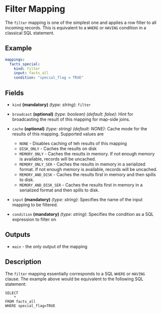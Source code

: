 # Filter Mapping

The `filter` mapping is one of the simplest one and applies a row filter to all incoming records. This is equivalent
to a `WHERE` or `HAVING` condition in a classical SQL statement.

## Example
```yaml
mappings:
  facts_special:
    kind: filter
    input: facts_all
    condition: "special_flag = TRUE"
```

## Fields
* `kind` **(mandatory)** *(type: string)*: `filter`

* `broadcast` **(optional)** *(type: boolean)* *(default: false)*: 
Hint for broadcasting the result of this mapping for map-side joins.

* `cache` **(optional)** *(type: string)* *(default: NONE)*:
Cache mode for the results of this mapping. Supported values are
  * `NONE` - Disables caching of teh results of this mapping
  * `DISK_ONLY` - Caches the results on disk
  * `MEMORY_ONLY` - Caches the results in memory. If not enough memory is available, records will be uncached.
  * `MEMORY_ONLY_SER` - Caches the results in memory in a serialized format. If not enough memory is available, records will be uncached.
  * `MEMORY_AND_DISK` - Caches the results first in memory and then spills to disk.
  * `MEMORY_AND_DISK_SER` - Caches the results first in memory in a serialized format and then spills to disk.

* `input` **(mandatory)** *(type: string)*:
Specifies the name of the input mapping to be filtered.

* `condition` **(mandatory)** *(type: string)*:
Specifies the condition as a SQL expression to filter on


## Outputs
* `main` - the only output of the mapping


## Description
The `filter` mapping essentially corresponds to a SQL `WHERE` or `HAVING` clause. The example
above would be equivalent to the following SQL statement:
```
SELECT
    *
FROM facts_all
WHERE special_flag=TRUE
```
